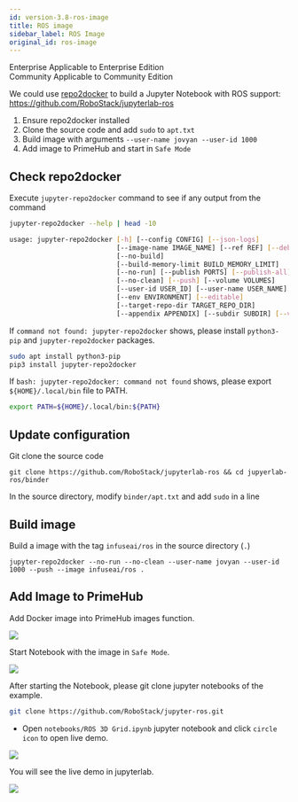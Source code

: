 ```yaml
---
id: version-3.8-ros-image
title: ROS image
sidebar_label: ROS Image
original_id: ros-image
---
```


<div class="label-sect">
  <div class="ee-only tooltip">Enterprise
    <span class="tooltiptext">Applicable to Enterprise Edition</span>
  </div>
  <div class="ce-only tooltip">Community
    <span class="tooltiptext">Applicable to Community Edition</span>
  </div>
</div>


We could use [repo2docker](./repo2docker.md) to build a Jupyter Notebook with ROS support: https://github.com/RoboStack/jupyterlab-ros

1. Ensure repo2docker installed
2. Clone the source code and add `sudo` to `apt.txt`
3. Build image with arguments `--user-name jovyan --user-id 1000`
4. Add image to PrimeHub and start in `Safe Mode`

## Check repo2docker

Execute `jupyter-repo2docker` command to see if any output from the command

```bash
jupyter-repo2docker --help | head -10
```

```bash
usage: jupyter-repo2docker [-h] [--config CONFIG] [--json-logs]
                           [--image-name IMAGE_NAME] [--ref REF] [--debug]
                           [--no-build]
                           [--build-memory-limit BUILD_MEMORY_LIMIT]
                           [--no-run] [--publish PORTS] [--publish-all]
                           [--no-clean] [--push] [--volume VOLUMES]
                           [--user-id USER_ID] [--user-name USER_NAME]
                           [--env ENVIRONMENT] [--editable]
                           [--target-repo-dir TARGET_REPO_DIR]
                           [--appendix APPENDIX] [--subdir SUBDIR] [--version]
```

If `command not found: jupyter-repo2docker` shows, please install `python3-pip` and `jupyter-repo2docker` packages.

```bash
sudo apt install python3-pip
pip3 install jupyter-repo2docker
```

If `bash: jupyter-repo2docker: command not found` shows, please export `${HOME}/.local/bin` file to PATH.

```bash
export PATH=${HOME}/.local/bin:${PATH}
```

## Update configuration

Git clone the source code

```
git clone https://github.com/RoboStack/jupyterlab-ros && cd jupyerlab-ros/binder
```

In the source directory, modify `binder/apt.txt` and add `sudo` in a line

## Build image

Build a image with the tag `infuseai/ros` in the source directory (`.`)

```
jupyter-repo2docker --no-run --no-clean --user-name jovyan --user-id 1000 --push --image infuseai/ros .
```


## Add Image to PrimeHub

Add Docker image into PrimeHub images function.

![](assets/task_ros_create_image.png)

Start Notebook with the image in `Safe Mode`.

![](assets/task_safe_mode.png)

After starting the Notebook, please git clone jupyter notebooks of the example.

```bash
git clone https://github.com/RoboStack/jupyter-ros.git
```

- Open `notebooks/ROS 3D Grid.ipynb` jupyter notebook and click `circle icon` to open live demo.

![](assets/task_ros_icon_location.png)

You will see the live demo in jupyterlab.

![](assets/ros-0.png)